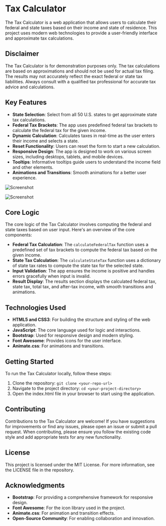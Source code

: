 # Tax Calculator

The Tax Calculator is a web application that allows users to calculate their federal and state taxes based on their income and state of residence. This project uses modern web technologies to provide a user-friendly interface and approximate tax calculations.

## Disclaimer

The Tax Calculator is for demonstration purposes only. The tax calculations are based on approximations and should not be used for actual tax filing. The results may not accurately reflect the exact federal or state tax liabilities. Always consult with a qualified tax professional for accurate tax advice and calculations.

## Key Features

- **State Selection**: Select from all 50 U.S. states to get approximate state tax calculations.
- **Federal Tax Brackets**: The app uses predefined federal tax brackets to calculate the federal tax for the given income.
- **Dynamic Calculation**: Calculates taxes in real-time as the user enters their income and selects a state.
- **Reset Functionality**: Users can reset the form to start a new calculation.
- **Responsive Design**: The app is designed to work on various screen sizes, including desktops, tablets, and mobile devices.
- **Tooltips**: Informative tooltips guide users to understand the income field and other elements.
- **Animations and Transitions**: Smooth animations for a better user experience.

![Screenshot](https://github.com/shuddha2021/TaxCalculatorAllStates/assets/81951239/35f2b9fd-34c8-482f-ae2f-111dfe475013)

![Screenshot](https://github.com/shuddha2021/TaxCalculatorAllStates/assets/81951239/480c2521-14a3-42cc-9bb7-8731ae594f95)

## Core Logic

The core logic of the Tax Calculator involves computing the federal and state taxes based on user input. Here's an overview of the core components:

- **Federal Tax Calculation**: The `calculateFederalTax` function uses a predefined set of tax brackets to compute the federal tax based on the given income.
- **State Tax Calculation**: The `calculateStateTax` function uses a dictionary of state tax rates to compute the state tax for the selected state.
- **Input Validation**: The app ensures the income is positive and handles errors gracefully when input is invalid.
- **Result Display**: The results section displays the calculated federal tax, state tax, total tax, and after-tax income, with smooth transitions and animations.

## Technologies Used

- **HTML5 and CSS3**: For building the structure and styling of the web application.
- **JavaScript**: The core language used for logic and interactions.
- **Bootstrap**: Used for responsive design and modern styling.
- **Font Awesome**: Provides icons for the user interface.
- **Animate.css**: For animations and transitions.

## Getting Started

To run the Tax Calculator locally, follow these steps:

1. Clone the repository: `git clone <your-repo-url>`
2. Navigate to the project directory: `cd <your-project-directory>`
3. Open the index.html file in your browser to start using the application.

## Contributing

Contributions to the Tax Calculator are welcome! If you have suggestions for improvements or find any issues, please open an issue or submit a pull request. When contributing, please ensure you follow the existing code style and add appropriate tests for any new functionality.

## License

This project is licensed under the MIT License. For more information, see the LICENSE file in the repository.

## Acknowledgments

- **Bootstrap**: For providing a comprehensive framework for responsive design.
- **Font Awesome**: For the icon library used in the project.
- **Animate.css**: For animation and transition effects.
- **Open-Source Community**: For enabling collaboration and innovation.
